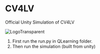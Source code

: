 # CV4LV

Official Unity Simulation of CV4LV

![LogoTransparent](https://user-images.githubusercontent.com/74582280/179825066-07637f9d-decd-4436-91c2-8a538bd2ba85.png)

1. First run the run.py in QLearning folder.
2. Then run the simulation (built from unity)
